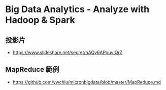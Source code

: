 # Big Data Analytics - Analyze with Hadoop & Spark

## 投影片
- https://www.slideshare.net/secret/hAQy6APouvIQrZ

## MapReduce 範例
- https://github.com/ywchiu/micronbigdata/blob/master/MapReduce.md
